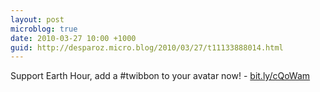```yaml
---
layout: post
microblog: true
date: 2010-03-27 10:00 +1000
guid: http://desparoz.micro.blog/2010/03/27/t11133888014.html
---
```

Support Earth Hour, add a #twibbon to your avatar now! - [bit.ly/cQoWam](http://bit.ly/cQoWam)
